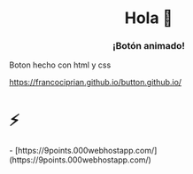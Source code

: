 <h1 align = "center"> Hola 👋</h1>
<h3 align = "center"> ¡Botón animado! </h3>

<p>Boton hecho con html y css</p>

https://francociprian.github.io/button.github.io/

<h1>⚡</h1> - [https://9points.000webhostapp.com/](https://9points.000webhostapp.com/)
